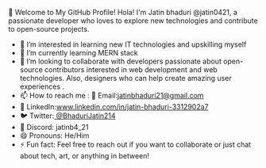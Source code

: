 👋 Welcome to My GitHub Profile!
Hola! I'm Jatin bhaduri @jatin0421, a passionate developer who loves to explore new technologies and contribute to open-source projects.
- 👀 I’m interested in learning new IT technologies and upskilling myself
- 🌱 I’m currently learning MERN stack
- 💞️ I’m looking to collaborate with developers passionate about open-source
  contributors interested in web development and web technologies.
  Also, designers who can help create amazing user experiences .
- 📫 How to reach me :  📧 Email:jatinbhaduri21@gmail.com
- 💼 LinkedIn:www.linkedin.com/in/jatin-bhaduri-3312902a7
-  🐦 Twitter:[ @BhaduriJatin214](https://x.com/BhaduriJatin214)
- 💬 Discord: jatinb4_21
- 😄 Pronouns: He/Him
- ⚡ Fun fact: 
Feel free to reach out if you want to collaborate or just chat about tech, art, or anything in between!
<!---
Jatin0421/Jatin0421 is a ✨ special ✨ repository because its `README.md` (this file) appears on your GitHub profile.
You can click the Preview link to take a look at your changes.
--->
